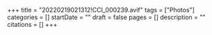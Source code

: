 +++
title = "20220219021312!CCI_000239.avif"
tags = ["Photos"]
categories = []
startDate = ""
draft = false
pages = []
description = ""
citations = []
+++
